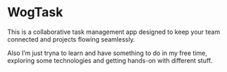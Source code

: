 # WogTask
 This is a collaborative task management app designed to keep your team connected and projects flowing seamlessly.

Also I’m just tryna to learn and have something to do in my free time, exploring some technologies and getting hands-on with different stuff.